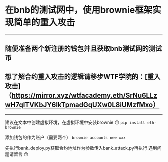 # 在bnb的测试网中，使用brownie框架实现简单的重入攻击
___________________________________________________

## 随便准备两个新注册的钱包并且获取bnb测试网的测试币
## 想了解合约重入攻击的逻辑请移步WTF学院的：[重入攻击]（https://mirror.xyz/wtfacademy.eth/SrNu6LLzwH7qlTVKbJY6lkTpmadGqUXw0L8iUMzfMxo）

___________________________________________________

建议在文本中创建虚拟环境，在虚拟环境中安装brownie :kissing_closed_eyes:
`pip install eth-brownie`

添加钱包的作为账户（需要两个）
`brownie accounts new xxx`

先执行bank_deploy.py获取合约地址作为参数传入bank_attack.py再执行
遇到问题请留言 :kissing_closed_eyes:
